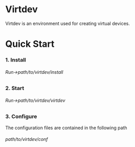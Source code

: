 # Virtdev
Virtdev is an environment used for creating virtual devices.

# Quick Start
### 1. Install
###### Run->path/to/virtdev/install

### 2. Start
###### Run->path/to/virtdev/virtdev

### 3. Configure
The configuration files are contained in the following path
###### path/to/virtdev/conf
